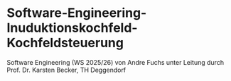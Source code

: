 # Software-Engineering-Inuduktionskochfeld-Kochfeldsteuerung
Software Engineering (WS 2025/26)
von Andre Fuchs unter Leitung durch Prof. Dr. Karsten Becker, TH Deggendorf
